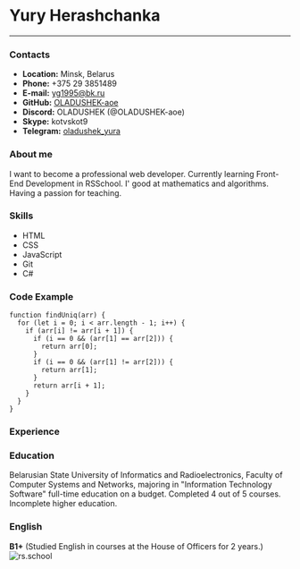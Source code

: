 # Yury Herashchanka
_______________________________
### Contacts
* __Location:__ Minsk, Belarus
* __Phone:__ +375 29 3851489
* __E-mail:__ yg1995@bk.ru
* __GitHub:__ [OLADUSHEK-aoe](https://github.com/OLADUSHEK-aoe)
* __Discord:__ OLADUSHEK (@OLADUSHEK-aoe)
* __Skype:__ kotvskot9
* __Telegram:__ [oladushek_yura](https://t.me/oladushek_yura)
### About me
I want to become a professional web developer. Currently learning Front-End Development in RSSchool. 
I' good at mathematics and algorithms. Having a passion for teaching.
### Skills
* HTML
* CSS
* JavaScript
* Git
* C#
### Code Example
```
function findUniq(arr) {
  for (let i = 0; i < arr.length - 1; i++) {
    if (arr[i] != arr[i + 1]) {
      if (i == 0 && (arr[1] == arr[2])) {
        return arr[0];
      }
      if (i == 0 && (arr[1] != arr[2])) {
        return arr[1];
      }
      return arr[i + 1];
    }
  }
}
```
### Experience
### Education
Belarusian State University of Informatics and Radioelectronics, Faculty of Computer Systems and Networks, majoring in "Information Technology Software" full-time education on a budget. Completed 4 out of 5 courses. Incomplete higher education.
### English
__B1+__ (Studied English in courses at the House of Officers for 2 years.)
![rs.school](https://app.rs.school/static/images/logo-rsschool3.png)